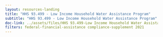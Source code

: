 ```yaml
---
layout: resources-landing
title: "HHS 93.499 - Low Income Household Water Assistance Program"
subtitle: "HHS 93.499 - Low Income Household Water Assistance Program"
doc-link: ../assets/files/HHS 93.499-Low Income Household Water Assistance Program ADD2.pdf
filters: federal-financial-assistance compliance-supplement 2021
---
```

